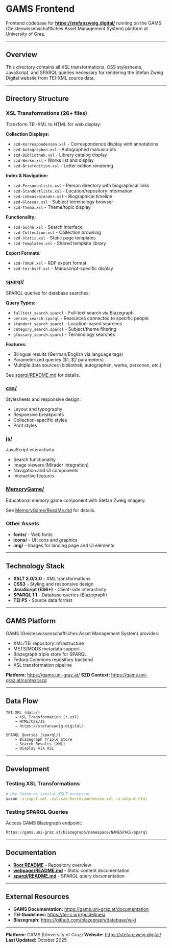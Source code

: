 # GAMS Frontend

Frontend codebase for **https://stefanzweig.digital/** running on the GAMS (Geisteswissenschaftliches Asset Management System) platform at University of Graz.

---

## Overview

This directory contains all XSL transformations, CSS stylesheets, JavaScript, and SPARQL queries necessary for rendering the Stefan Zweig Digital website from TEI-XML source data.

---

## Directory Structure

### XSL Transformations (26+ files)
Transform TEI-XML to HTML for web display:

**Collection Displays:**
- `szd-Korrespondenzen.xsl` - Correspondence display with annotations
- `szd-Autographen.xsl` - Autographed manuscripts
- `szd-Bibliothek.xsl` - Library catalog display
- `szd-Werke.xsl` - Works list and display
- `szd-Briefedition.xsl` - Letter edition rendering

**Index & Navigation:**
- `szd-Personenliste.xsl` - Person directory with biographical links
- `szd-Standortliste.xsl` - Location/repository information
- `szd-Lebenskalender.xsl` - Biographical timeline
- `szd-Glossar.xsl` - Subject terminology browser
- `szd-Thema.xsl` - Theme/topic display

**Functionality:**
- `szd-Suche.xsl` - Search interface
- `szd-Collection.xsl` - Collection browsing
- `szd-static.xsl` - Static page templates
- `szd-Templates.xsl` - Shared template library

**Export Formats:**
- `szd-TORDF.xsl` - RDF export format
- `szd-tei-hssf.xsl` - Manuscript-specific display

### [sparql/](sparql/)
SPARQL queries for database searches:

**Query Types:**
- `fulltext_search.sparql` - Full-text search via Blazegraph
- `person_search.sparql` - Resources connected to specific people
- `standort_search.sparql` - Location-based searches
- `category_search.sparql` - Subject/theme filtering
- `glossary_search.sparql` - Terminology searches

**Features:**
- Bilingual results (German/English via language tags)
- Parameterized queries ($1, $2 parameters)
- Multiple data sources (bibliothek, autographen, werke, personen, etc.)

See [sparql/README.md](sparql/README.md) for details.

### [css/](css/)
Stylesheets and responsive design:
- Layout and typography
- Responsive breakpoints
- Collection-specific styles
- Print styles

### [js/](js/)
JavaScript interactivity:
- Search functionality
- Image viewers (Mirador integration)
- Navigation and UI components
- Interactive features

### [MemoryGame/](MemoryGame/)
Educational memory game component with Stefan Zweig imagery.

See [MemoryGame/ReadMe.md](MemoryGame/ReadMe.md) for details.

### Other Assets
- **fonts/** - Web fonts
- **icons/** - UI icons and graphics
- **img/** - Images for landing page and UI elements

---

## Technology Stack

- **XSLT 2.0/3.0** - XML transformations
- **CSS3** - Styling and responsive design
- **JavaScript (ES6+)** - Client-side interactivity
- **SPARQL 1.1** - Database queries (Blazegraph)
- **TEI P5** - Source data format

---

## GAMS Platform

GAMS (Geisteswissenschaftliches Asset Management System) provides:
- XML/TEI repository infrastructure
- METS/MODS metadata support
- Blazegraph triple store for SPARQL
- Fedora Commons repository backend
- XSL transformation pipeline

**Platform:** https://gams.uni-graz.at/
**SZD Context:** https://gams.uni-graz.at/context:szd

---

## Data Flow

```
TEI-XML (data/)
    → XSL Transformation (*.xsl)
    → HTML/CSS/JS
    → https://stefanzweig.digital/

SPARQL Queries (sparql/)
    → Blazegraph Triple Store
    → Search Results (XML)
    → Display via XSL
```

---

## Development

### Testing XSL Transformations
```bash
# Use Saxon or similar XSLT processor
saxon -s:input.xml -xsl:szd-Korrespondenzen.xsl -o:output.html
```

### Testing SPARQL Queries
Access GAMS Blazegraph endpoint:
```
https://gams.uni-graz.at/blazegraph/namespace/NAMESPACE/sparql
```

---

## Documentation

- **[Root README](../README.md)** - Repository overview
- **[webpage/README.md](../webpage/README.md)** - Static content documentation
- **[sparql/README.md](sparql/README.md)** - SPARQL query documentation

---

## External Resources

- **GAMS Documentation:** https://gams.uni-graz.at/documentation
- **TEI Guidelines:** https://tei-c.org/guidelines/
- **Blazegraph:** https://github.com/blazegraph/database/wiki

---

**Platform:** GAMS (University of Graz)
**Website:** https://stefanzweig.digital/
**Last Updated:** October 2025
